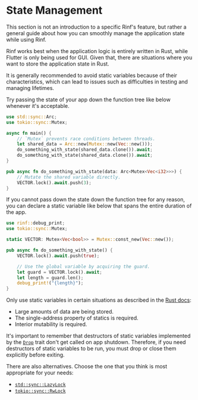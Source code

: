 # State Management

This section is not an introduction to a specific Rinf's feature, but rather a general guide about how you can smoothly manage the application state while using Rinf.

Rinf works best when the application logic is entirely written in Rust, while Flutter is only being used for GUI. Given that, there are situations where you want to store the application state in Rust.

It is generally recommended to avoid static variables because of their characteristics, which can lead to issues such as difficulties in testing and managing lifetimes.

Try passing the state of your app down the function tree like below whenever it's acceptable.

```rust title="Rust"
use std::sync::Arc;
use tokio::sync::Mutex;

async fn main() {
    // `Mutex` prevents race conditions between threads.
    let shared_data = Arc::new(Mutex::new(Vec::new()));
    do_something_with_state(shared_data.clone()).await;
    do_something_with_state(shared_data.clone()).await;
}

pub async fn do_something_with_state(data: Arc<Mutex<Vec<i32>>>) {
    // Mutate the shared variable directly.
    VECTOR.lock().await.push(3);
}
```

If you cannot pass down the state down the function tree for any reason, you can declare a static variable like below that spans the entire duration of the app.

```rust title="Rust"
use rinf::debug_print;
use tokio::sync::Mutex;

static VECTOR: Mutex<Vec<bool>> = Mutex::const_new(Vec::new());

pub async fn do_something_with_state() {
    VECTOR.lock().await.push(true);

    // Use the global variable by acquiring the guard.
    let guard = VECTOR.lock().await;
    let length = guard.len();
    debug_print!("{length}");
}
```

Only use static variables in certain situations as described in the [Rust docs](https://doc.rust-lang.org/reference/items/static-items.html):

- Large amounts of data are being stored.
- The single-address property of statics is required.
- Interior mutability is required.

It's important to remember that destructors of static variables implemented by the [`Drop`](https://doc.rust-lang.org/rust-by-example/trait/drop.html) trait don't get called on app shutdown. Therefore, if you need destructors of static variables to be run, you must drop or close them explicitly before exiting.

There are also alternatives. Choose the one that you think is most appropriate for your needs:

- [`std::sync::LazyLock`](https://doc.rust-lang.org/std/sync/struct.LazyLock.html)
- [`tokio::sync::RwLock`](https://docs.rs/tokio/latest/tokio/sync/struct.RwLock.html)
